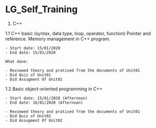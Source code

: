 # LG_Self_Training

1. C++

1.1 C++ basic (syntax, data type, loop, operator, function)
    Pointer and reference. Memory management in C++ program.

    - Start date: 15/01/2020
    - End date: 15/01/2020

    What done:

	- Reviewed theory and pratised from the documents of Unit01
	- Did Quiz of Unit01
	- Did Assugment Of Unit01

1.2 Basic object-oriented programming in C++

    - Start date: 15/01/2020 (Afternoon)
    - End date: 16/01/2020 (Afternoon)

    - Reviewed theory and pratised from the documents of Unit01
    - Did Quiz of Unit02
    - Did Assugment Of Unit02
